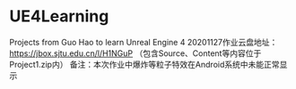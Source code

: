 # UE4Learning
Projects from Guo Hao to learn Unreal Engine 4
20201127作业云盘地址：https://jbox.sjtu.edu.cn/l/H1NGuP
（包含Source、Content等内容位于Project1.zip内）
备注：本次作业中爆炸等粒子特效在Android系统中未能正常显示
